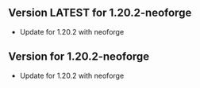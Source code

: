 ## Version LATEST for 1.20.2-neoforge

* Update for 1.20.2 with neoforge

## Version for 1.20.2-neoforge

* Update for 1.20.2 with neoforge
